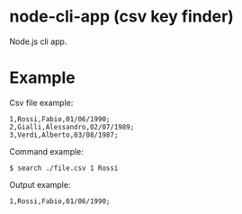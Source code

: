 # node-cli-app (csv key finder)
Node.js cli app.

Example
======================
Csv file example:
```console
1,Rossi,Fabio,01/06/1990;
2,Gialli,Alessandro,02/07/1989;
3,Verdi,Alberto,03/08/1987;
```
Command example:
```console
$ search ./file.csv 1 Rossi
```
Output example:
```console
1,Rossi,Fabio,01/06/1990;
```